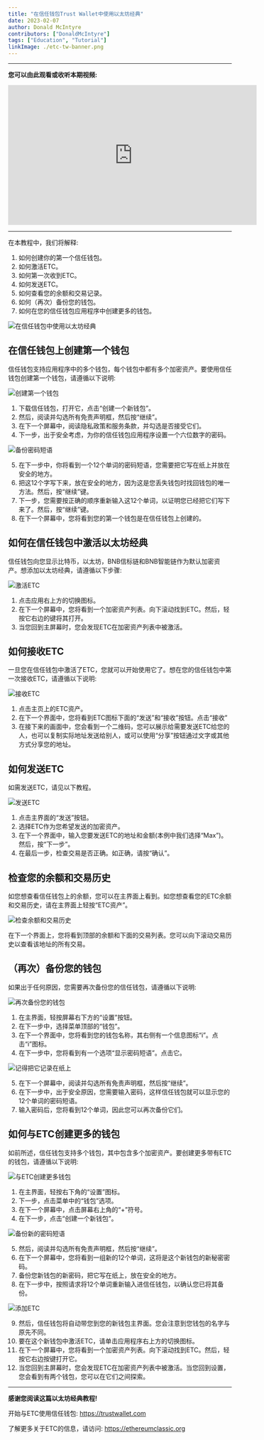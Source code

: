 ```yaml
---
title: "在信任钱包Trust Wallet中使用以太坊经典"
date: 2023-02-07
author: Donald McIntyre
contributors: ["DonaldMcIntyre"]
tags: ["Education", "Tutorial"]
linkImage: ./etc-tw-banner.png
---
```


---
**您可以由此观看或收听本期视频:**

<iframe width="560" height="315" src="https://www.youtube.com/embed/8rI_ADTDcGw" title="YouTube video player" frameborder="0" allow="accelerometer; autoplay; clipboard-write; encrypted-media; gyroscope; picture-in-picture; web-share" allowfullscreen></iframe>

---

在本教程中，我们将解释:

1. 如何创建你的第一个信任钱包。
2. 如何激活ETC。
3. 如何第一次收到ETC。
4. 如何发送ETC。
5. 如何查看您的余额和交易记录。
6. 如何（再次）备份您的钱包。
7. 如何在您的信任钱包应用程序中创建更多的钱包。

![在信任钱包中使用以太坊经典](./etc-tw-banner.png)

## 在信任钱包上创建第一个钱包

信任钱包支持应用程序中的多个钱包，每个钱包中都有多个加密资产。要使用信任钱包创建第一个钱包，请遵循以下说明:

![创建第一个钱包](./1.png)

1. 下载信任钱包，打开它，点击“创建一个新钱包”。
2. 然后，阅读并勾选所有免责声明框，然后按“继续”。
3. 在下一个屏幕中，阅读隐私政策和服务条款，并勾选是否接受它们。
4. 下一步，出于安全考虑，为你的信任钱包应用程序设置一个六位数字的密码。

![备份密码短语](./2.png)

5. 在下一步中，你将看到一个12个单词的密码短语，您需要把它写在纸上并放在安全的地方。
6. 把这12个字写下来，放在安全的地方，因为这是您丢失钱包时找回钱包的唯一方法。然后，按“继续”键。
7. 下一步，您需要按正确的顺序重新输入这12个单词，以证明您已经把它们写下来了。然后，按“继续”键。
8. 在下一个屏幕中，您将看到您的第一个钱包是在信任钱包上创建的。

## 如何在信任钱包中激活以太坊经典

信任钱包向您显示比特币，以太坊，BNB信标链和BNB智能链作为默认加密资产。想添加以太坊经典，请遵循以下步骤:

![激活ETC](./3.png)

1. 点击应用右上方的切换图标。
2. 在下一个屏幕中，您将看到一个加密资产列表。向下滚动找到ETC。然后，轻按它右边的键将其打开。
3. 当您回到主屏幕时，您会发现ETC在加密资产列表中被激活。

## 如何接收ETC

一旦您在信任钱包中激活了ETC，您就可以开始使用它了。想在您的信任钱包中第一次接收ETC，请遵循以下说明:

![接收ETC](./4.png)

1. 点击主页上的ETC资产。
2. 在下一个界面中，您将看到ETC图标下面的“发送”和“接收”按钮。点击“接收”
3. 在接下来的画面中，您会看到一个二维码，您可以展示给需要发送ETC给您的人，也可以复制实际地址发送给别人，或可以使用“分享”按钮通过文字或其他方式分享您的地址。

## 如何发送ETC

如需发送ETC，请见以下教程。

![发送ETC](./5.png)

1. 点击主界面的“发送”按钮。
2. 选择ETC作为您希望发送的加密资产。
3. 在下一个界面中，输入您要发送ETC的地址和金额(本例中我们选择“Max”)。然后，按“下一步”。
4. 在最后一步，检查交易是否正确。如正确，请按“确认”。

## 检查您的余额和交易历史

如您想查看信任钱包上的余额，您可以在主界面上看到。如您想查看您的ETC余额和交易历史，请在主界面上轻按“ETC资产”。

![检查余额和交易历史](./6.png)

在下一个界面上，您将看到顶部的余额和下面的交易列表。您可以向下滚动交易历史以查看该地址的所有交易。

## （再次）备份您的钱包

如果出于任何原因，您需要再次备份您的信任钱包，请遵循以下说明:

![再次备份您的钱包](./7.png)

1. 在主界面，轻按屏幕右下方的“设置”按钮。
2. 在下一步中，选择菜单顶部的“钱包”。
3. 在下一个界面中，您将看到您的钱包名称，其右侧有一个信息图标“i”。点击“i”图标。
4. 在下一步中，您将看到有一个选项“显示密码短语”。点击它。

![记得把它记录在纸上](./8.png)

5. 在下一个屏幕中，阅读并勾选所有免责声明框，然后按“继续”。
6. 在下一步中，出于安全原因，您需要输入密码，这样信任钱包就可以显示您的12个单词的密码短语。
7. 输入密码后，您将看到12个单词，因此您可以再次备份它们。

## 如何与ETC创建更多的钱包

如前所述，信任钱包支持多个钱包，其中包含多个加密资产。要创建更多带有ETC的钱包，请遵循以下说明:

![与ETC创建更多钱包](./9.png)

1. 在主界面，轻按右下角的“设置”图标。
2. 下一步，点击菜单中的“钱包”选项。
3. 在下一个屏幕中，点击屏幕右上角的“+”符号。
4. 在下一步，点击“创建一个新钱包”。

![备份新的密码短语](./10.png)

5. 然后，阅读并勾选所有免责声明框，然后按“继续”。
6. 在下一个屏幕中，您将看到一组新的12个单词，这将是这个新钱包的新秘密密码。
7. 备份您新钱包的新密码，把它写在纸上，放在安全的地方。
8. 在下一步中，按照请求将12个单词重新输入进信任钱包，以确认您已将其备份。

![添加ETC](./11.png)

9.  然后，信任钱包将自动带您到您的新钱包主界面。您会注意到您钱包的名字与原先不同。
10. 要在这个新钱包中激活ETC，请单击应用程序右上方的切换图标。
11. 在下一个屏幕中，您将看到一个加密资产列表。向下滚动找到ETC。然后，轻按它右边按键打开它。
12. 当您回到主屏幕时，您会发现ETC在加密资产列表中被激活。当您回到设置，您会看到有两个钱包，您可以在它们之间探索。

---

**感谢您阅读这篇以太坊经典教程!**

开始与ETC使用信任钱包: https://trustwallet.com

了解更多关于ETC的信息，请访问: https://ethereumclassic.org
